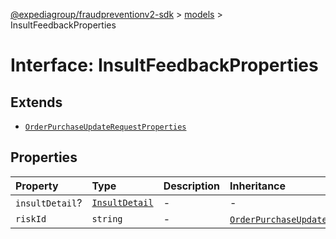[@expediagroup/fraudpreventionv2-sdk](../../index.md) > [models](../index.md) > InsultFeedbackProperties

# Interface: InsultFeedbackProperties

## Extends

- [`OrderPurchaseUpdateRequestProperties`](OrderPurchaseUpdateRequestProperties.md)

## Properties

| Property | Type | Description | Inheritance | Source |
| :------ | :------ | :------ | :------ | :------ |
| `insultDetail`? | [`InsultDetail`](../classes/InsultDetail.md) | - | - | models/InsultFeedback.ts:51 |
| `riskId` | `string` | - | [`OrderPurchaseUpdateRequestProperties`](OrderPurchaseUpdateRequestProperties.md).`riskId` | models/OrderPurchaseUpdateRequest.ts:42 |
